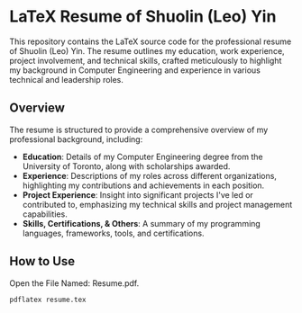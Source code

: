 # LaTeX Resume of Shuolin (Leo) Yin

This repository contains the LaTeX source code for the professional resume of Shuolin (Leo) Yin. The resume outlines my education, work experience, project involvement, and technical skills, crafted meticulously to highlight my background in Computer Engineering and experience in various technical and leadership roles.

## Overview

The resume is structured to provide a comprehensive overview of my professional background, including:
- **Education**: Details of my Computer Engineering degree from the University of Toronto, along with scholarships awarded.
- **Experience**: Descriptions of my roles across different organizations, highlighting my contributions and achievements in each position.
- **Project Experience**: Insight into significant projects I've led or contributed to, emphasizing my technical skills and project management capabilities.
- **Skills, Certifications, & Others**: A summary of my programming languages, frameworks, tools, and certifications.

## How to Use

Open the File Named: Resume.pdf.

```bash
pdflatex resume.tex
